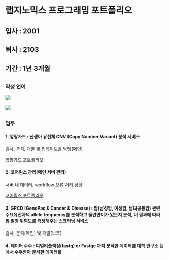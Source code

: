 # 랩지노믹스 프로그래밍 포트폴리오
## 입사 : 2001
## 퇴사 : 2103
## 기간 : 1년 3개월
##
### 작성 언어
<img src="https://img.shields.io/badge/Python-3766AB?style=flat-square&logo=Python&logoColor=white"/></a>
   
<img src="https://img.shields.io/badge/Shell-FFD500?style=flat-square&logo=Shell&logoColor=white"/></a>
   
##
### 업무
#### 1. 앙팡가드 : 신생아 유전체 CNV (Copy Number Variant) 분석 서비스
검사, 분석, 개발 및 업데이트를 담당(메인)
   
[앙팡가드 포트폴리오](https://github.com/Shin-jongwhan/portfolio/tree/main/%EB%9E%A9%EC%A7%80%EB%85%B8%EB%AF%B9%EC%8A%A4_2001-2103/labge_enfant)
   
#### 2. 코어림스 관리(메인 서버 관리)
서버 내 데이터, workflow 오류 처리 담당
   
[코어림스 포트폴리오](https://github.com/Shin-jongwhan/portfolio/tree/main/%EB%9E%A9%EC%A7%80%EB%85%B8%EB%AF%B9%EC%8A%A4_2001-2103/labge_workflow)
   
#### 3. GPCD (GenoPac & Cancer & Disease) : 암(남성암, 여성암, 남녀공통암) 관련 주요유전자의 allele frequency를 분석하고 돌연변이가 있는지 분석, 이 결과에 따라 암 발병 위험도를 측정해주는 스크리닝 서비스
검사, 분석(메인) 및 개발(보조)

#### 4. 데이터 수주 : 디멀티플렉싱(fastq) or Fastqc 까지 분석한 데이터를 대학 연구소 등에서 수주받아 분석한 데이터를 
